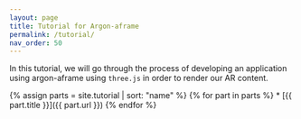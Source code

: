 ```yaml
---
layout: page
title: Tutorial for Argon-aframe
permalink: /tutorial/
nav_order: 50
---
```


In this tutorial, we will go through the process of developing an application using argon-aframe
using `three.js` in order to render our AR content.

{% assign parts = site.tutorial | sort: "name" %}
{% for part in parts %} * [{{ part.title }}]({{ part.url }}) 
{% endfor %}